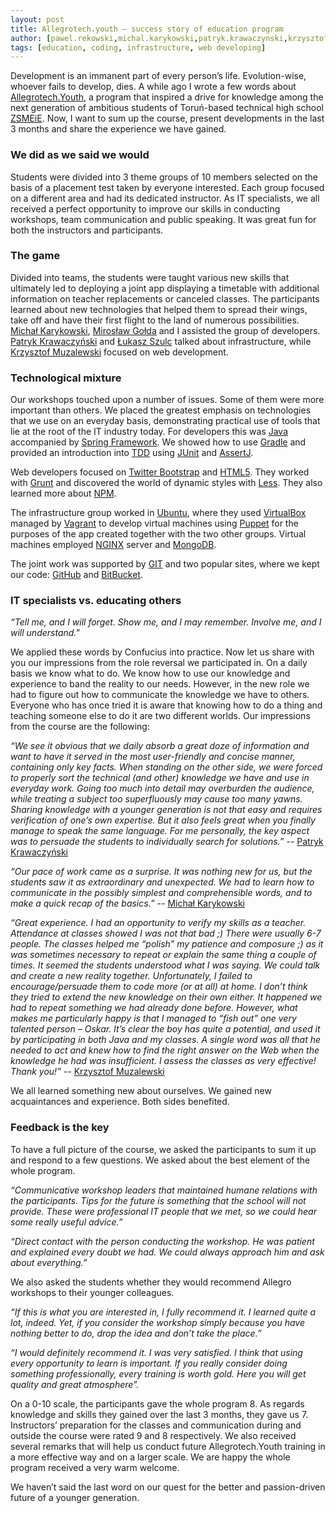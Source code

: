```yaml
---
layout: post
title: Allegrotech.youth – success story of education program
author: [pawel.rekowski,michal.karykowski,patryk.krawaczynski,krzysztof.muzalewski]
tags: [education, coding, infrastructure, web developing]
---
```


Development is an immanent part of every person’s life. Evolution-wise, whoever fails to develop, dies.
A while ago I wrote a few words about [Allegrotech.Youth](http://allegrotech.io/Allegrotech-youth-our-educational-project.html), a program that inspired a drive for knowledge among the next generation of ambitious students of Toruń-based technical high school [ZSMEiE](http://www.zsmeie.torun.pl). Now, I want to sum up the course, present developments in the last 3 months and share the experience we have gained.

### We did as we said we would
Students were divided into 3 theme groups of 10 members selected on the basis of a placement test taken by everyone interested. Each group focused on a different area and had its dedicated instructor. As IT specialists, we all received a perfect opportunity to improve our skills in conducting workshops, team communication and public speaking. It was great fun for both the instructors and participants.

### The game
Divided into teams, the students were taught various new skills that ultimately led to deploying a joint app displaying a timetable with additional information on teacher replacements or canceled classes. The participants learned about new technologies that helped them to spread their wings, take off and have their first flight to the land of numerous possibilities. [Michał Karykowski](http://allegrotech.io/authors/michal.karykowski), [Mirosław Gołda](http://allegrotech.io/authors/miroslaw.golda) and I assisted the group of developers. [Patryk Krawaczyński](http://allegrotech.io/authors/patryk.krawaczynski) and [Łukasz Szulc](http://allegrotech.io/authors/lukasz.szulc) talked about infrastructure, while [Krzysztof Muzalewski](http://allegrotech.io/authors/krzysztof.muzalewski) focused on web development.

### Technological mixture
Our workshops touched upon a number of issues. Some of them were more important than others. We placed the greatest emphasis on technologies that we use on an everyday basis, demonstrating practical use of tools that lie at the root of the IT industry today. For developers this was [Java](https://en.wikipedia.org/wiki/Java) accompanied by [Spring Framework](http://spring.io/). We showed how to use [Gradle](https://gradle.org/) and provided an introduction into [TDD](https://en.wikipedia.org/wiki/Test-driven_development) using [JUnit](http://junit.org/) and [AssertJ](http://joel-costigliola.github.io/assertj/).

Web developers focused on [Twitter Bootstrap](http://getbootstrap.com/) and [HTML5](http://www.w3schools.com/html/html5_intro.asp). They worked with [Grunt](http://gruntjs.com/) and discovered the world of dynamic styles with [Less](http://lesscss.org/). They also learned more about [NPM](https://www.npmjs.com/).

The infrastructure group worked in [Ubuntu](http://www.ubuntu.com/), where they used [VirtualBox](https://www.virtualbox.org/) managed by [Vagrant](https://www.vagrantup.com/) to develop virtual machines using [Puppet](https://puppetlabs.com/) for the purposes of the app created together with the two other groups. Virtual machines employed [NGINX](http://wiki.nginx.org/) server and [MongoDB](https://www.mongodb.org/).

The joint work was supported by [GIT](https://git-scm.com/) and two popular sites, where we kept our code: [GitHub](https://github.com/) and [BitBucket](https://bitbucket.org/).

### IT specialists vs. educating others
*“Tell me, and I will forget. Show me, and I may remember. Involve me, and I will understand."*

We applied these words by Confucius into practice. Now let us share with you our impressions from the role reversal we participated in. On a daily basis we know what to do. We know how to use our knowledge and experience to band the reality to our needs. However, in the new role we had to figure out how to communicate the knowledge we have to others. Everyone who has once tried it is aware that knowing how to do a thing and teaching someone else to do it are two different worlds.
Our impressions from the course are the following:

*“We see it obvious that we daily absorb a great doze of information and want to have it served in the most user-friendly and concise manner, containing only key facts. When standing on the other side, we were forced to properly sort the technical (and other) knowledge we have and use in everyday work.
Going too much into detail may overburden the audience, while treating a subject too superfluously may cause too many yawns.
Sharing knowledge with a younger generation is not that easy and requires verification of one’s own expertise.
But it also feels great when you finally manage to speak the same language. For me personally, the key aspect was to persuade the students to individually search for solutions.”*
-- [Patryk Krawaczyński](http://allegrotech.io/authors/patryk.krawaczynski)

*“Our pace of work came as a surprise. It was nothing new for us, but the students saw it as extraordinary and unexpected. We had to learn how to communicate in the possibly simplest and comprehensible words, and to make a quick recap of the basics.”*
-- [Michał Karykowski](http://allegrotech.io/authors/michal.karykowski)

*“Great experience.  I had an opportunity to verify my skills as a teacher. Attendance at classes showed I was not that bad ;) There were usually 6-7 people. The classes helped me “polish” my patience and composure ;) as it was sometimes necessary to repeat or explain the same thing a couple of times.
It seemed the students understood what I was saying. We could talk and create a new reality together.
Unfortunately, I failed to encourage/persuade them to code more (or at all) at home. I don’t think they tried to extend the new knowledge on their own either.
It happened we had to repeat something we had already done before.
However, what makes me particularly happy is that I managed to “fish out” one very talented person – Oskar. It’s clear the boy has quite a potential, and used it by participating in both Java and my classes. A single word was all that he needed to act and knew how to find the right answer on the Web when the knowledge he had was insufficient.
I assess the classes as very effective!
Thank you!”*
-- [Krzysztof Muzalewski](http://allegrotech.io/authors/krzysztof.muzalewski)

We all learned something new about ourselves. We gained new acquaintances and experience. Both sides benefited.

### Feedback is the key
To have a full picture of the course, we asked the participants to sum it up and respond to a few questions. We asked about the best element of the whole program.

*“Communicative workshop leaders that maintained humane relations with the participants. Tips for the future is something that the school will not provide. These were professional IT people that we met, so we could hear some really useful advice.”*

*“Direct contact with the person conducting the workshop. He was patient and explained every doubt we had. We could always approach him and ask about everything.”*

We also asked the students whether they would recommend Allegro workshops to their younger colleagues.

*“If this is what you are interested in, I fully recommend it. I learned quite a lot, indeed. Yet, if you consider the workshop simply because you have nothing better to do, drop the idea and don’t take the place.”*

*“I would definitely recommend it. I was very satisfied. I think that using every opportunity to learn is important.
If you really consider doing something professionally, every training is worth gold. Here you will get quality and great atmosphere”.*

On a 0-10 scale, the participants gave the whole program 8. As regards knowledge and skills they gained over the last 3 months, they gave us 7. Instructors’ preparation for the classes and communication during and outside the course were rated 9 and 8 respectively. We also received several remarks that will help us conduct future Allegrotech.Youth training in a more effective way and on a larger scale. We are happy the whole program received a very warm welcome.

We haven’t said the last word on our quest for the better and passion-driven future of a younger generation.
